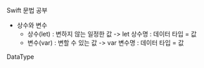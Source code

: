 Swift 문법 공부

- 상수와 변수
    - 상수(let) : 변하지 않는 일정한 값  -> let 상수명 : 데이터 타입 = 값
    - 변수(var) : 변할 수 있는 값 -> var 변수명 : 데이터 타입 = 값
    


DataType
